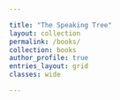 ```yaml
---

title: "The Speaking Tree"
layout: collection
permalink: /books/
collection: books
author_profile: true
entries_layout: grid
classes: wide

---
```

